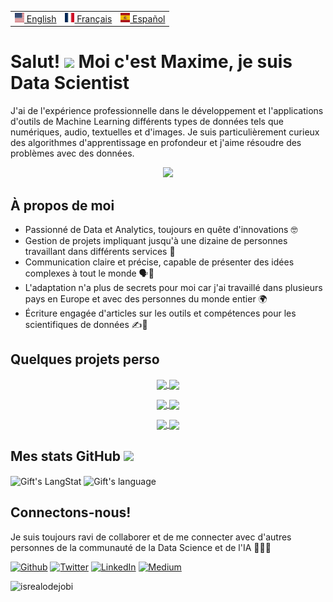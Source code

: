<table align="center">
 <tr>
  <td><a href="README.md"><img src="images/us.svg" height="15"> English</a></td>
  <td><a href="README_fr.md"><img src="images/fr.svg" height="15"> Français</a></td>
  <td><a href="README_es.md"><img src="images/es.svg" height="15"> Español</a></td>
 </tr>
</table>

# Salut! <img src = "https://raw.githubusercontent.com/MartinHeinz/MartinHeinz/master/wave.gif" width = 30px> Moi c'est Maxime, je suis Data Scientist 

J'ai de l'expérience professionnelle dans le développement et l'applications d'outils de Machine Learning différents types de données tels que numériques, audio, textuelles et d'images. Je suis particulièrement curieux des algorithmes d'apprentissage en profondeur et j'aime résoudre des problèmes avec des données.

<p align="center">
  <a href="https://skillicons.dev">
    <img src="https://skillicons.dev/icons?i=py,mysql,tensorflow,aws,gcp,git,github,vscode,docker,stackoverflow" />
  </a>
</p>

## À propos de moi
- Passionné de Data et Analytics, toujours en quête d'innovations 🤓
- Gestion de projets impliquant jusqu'à une dizaine de personnes travaillant dans différents services 👥
- Communication claire et précise, capable de présenter des idées complexes à tout le monde 🗣️💬
- L'adaptation n'a plus de secrets pour moi car j'ai travaillé dans plusieurs pays en Europe et avec des personnes du monde entier 🌍
- Écriture engagée d'articles sur les outils et compétences pour les scientifiques de données ✍️📝


## Quelques projets perso

<p align="center">
  <a href="https://github.com/mhaegeman/fruit-classifier">
    <img align="center" src="https://github-readme-stats.vercel.app/api/pin?username=mhaegeman&repo=fruit-classifier" />
  </a>
  <a href="https://github.com/mhaegeman/scoring-bank-project">
    <img align="center" src="https://github-readme-stats.vercel.app/api/pin?username=mhaegeman&repo=scoring-bank-project" />
  </a>
</p>
<p align="center">
  <a href="https://github.com/mhaegeman/Sparkling-Titanic">
    <img align="center" src="https://github-readme-stats.vercel.app/api/pin?username=mhaegeman&repo=Sparkling-Titanic" />
  </a>
  <a href="https://github.com/mhaegeman/openweather">
    <img align="center" src="https://github-readme-stats.vercel.app/api/pin?username=mhaegeman&repo=openweather" />
  </a>
</p>
<p align="center">
  <a href="https://github.com/mhaegeman/python-client-segmentation">
    <img align="center" src="https://github-readme-stats.vercel.app/api/pin?username=mhaegeman&repo=python-client-segmentation" />
  </a>
  <a href="https://github.com/mhaegeman/Energy-consumption-prediction">
    <img align="center" src="https://github-readme-stats.vercel.app/api/pin?username=mhaegeman&repo=Energy-consumption-prediction" />
  </a>
</p>

<!--
  🔋 [Prédiction de la consommation d'énergie des bâtiments](https://github.com/mhaegeman/Energy-consumption-prediction):
  
À partir des données sur les bâtiments de Seattle de 2015/2016. Prédiction de la consommation d'énergie d'un bâtiment en fonction de ses caractéristiques.

  🎁 [Détection de catégories d'objets sur une Marketplace](https://github.com/mhaegeman/Python-Object-Clasifier): 
  
À partir d'images et de descriptions textuelles de différents types d'objets, prédiction de la catégorie d'objet sur une place de marché.

  🥦 [Prédiction du Nutriscore](https://github.com/mhaegeman/Nutriscore-Prediction):
  
Algorithme de régression linéaire pour prédire un Nutriscore pour les produits alimentaires en utilisant la base de données OpenFoodFacts en open source.

  👩🏽‍🤝‍👩🏼 [Segmentation de clients pour un commerce en ligne](https://github.com/mhaegeman/python-client-segmentation):
  
Création de clusters de clients en se basant sur leur historique d'achats et leurs profils démographiques.

  🏦 [Détection de fraudes](https://github.com/mhaegeman/scoring-bank-project):
  
Détection de clients présentant des activités bancaires suspectes. Création d'un tableau de bord avec Streamlit pour l'assistance à l'approbation de prêts. -->

<!-- GitHub section -->

 ##  Mes stats GitHub <img src = "https://i.pinimg.com/originals/65/c4/f4/65c4f452571be1261e9c623f7da488ac.gif" width = 35px> 
 
 <div>
   <img align="center" src="https://github-readme-streak-stats.herokuapp.com/?user=mhaegeman" alt="Gift's LangStat" />
  <img align="center" src="https://github-readme-stats.vercel.app/api?username=mhaegeman&show_icons=true&locale=en&layout=compact&theme=light" alt="Gift's language" height="192px"  width="500px"/>
</div>

<!-- **Afficher la suite**
<details>
  <summary><b>:zap: GitHub Profil Stat</b></summary>
  <img src="https://github-readme-stats.anuraghazra1.vercel.app/api?username=mhaegeman&show_icons=true" />
</details> -->

<!-- GitHub section: END -->

## Connectons-nous!
Je suis toujours ravi de collaborer et de me connecter avec d'autres personnes de la communauté de la Data Science et de l'IA 🤝👨‍💻

<p><a href="https://github.com/mhaegeman" target="_blank"><img alt="Github" src="https://img.shields.io/badge/GitHub-%2312100E.svg?&style=for-the-badge&logo=Github&logoColor=white" /></a> <a href="https://twitter.com/mhaegeman_" target="_blank"><img alt="Twitter" src="https://img.shields.io/badge/twitter-%231DA1F2.svg?&style=for-the-badge&logo=twitter&logoColor=white" /></a> <a href="https://www.linkedin.com/in/maxime-haegeman" target="_blank"><img alt="LinkedIn" src="https://img.shields.io/badge/linkedin-%230077B5.svg?&style=for-the-badge&logo=linkedin&logoColor=white" /></a> <a href="https://medium.com/@maximehaegeman" target="_blank"><img alt="Medium" src="https://img.shields.io/badge/medium-%2312100E.svg?&style=for-the-badge&logo=medium&logoColor=white" /></a>
</p>

<!-- Profile Views -->

<p align="left"> <img src="https://komarev.com/ghpvc/?username=mhaegeman&label=Profile%20views&color=0e75b6&style=flat" alt="isrealodejobi" />
</p>

<!--
**mhaegeman/mhaegeman** is a ✨ _special_ ✨ repository because its `README.md` (this file) appears on your GitHub profile.

Here are some ideas to get you started:

- 🔭 I’m currently working on ...
- 🌱 I’m currently learning ...
- 👯 I’m looking to collaborate on ...
- 🤔 I’m looking for help with ...
- 💬 Ask me about ...
- 📫 How to reach me: ...
- 😄 Pronouns: ...
- ⚡ Fun fact: ...
-->
